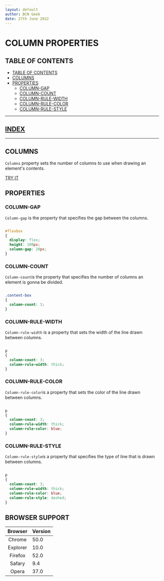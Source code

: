 ```yaml
---
layout: default
author: BCN Geek
date: 27th June 2022
---
```


# COLUMN PROPERTIES

## TABLE OF CONTENTS

- [TABLE OF CONTENTS](#table-of-contents)
- [COLUMNS](#columns)
- [PROPERTIES](#columns-properties)
  - [COLUMN-GAP](#column-gap)
  - [COLUMN-COUNT](#column-count)
  - [COLUMN-RULE-WIDTH](#column-rule-width)
  - [COLUMN-RULE-COLOR](#column-rule-color)
  - [COLUMN-RULE-STYLE](#column-rule-style)

---

## [INDEX](./index.md)

---

## COLUMNS

`Columns` property sets the number of columns to use when drawing an element's contents.

[TRY IT](https://www.w3schools.com/cssref/playdemo.asp?filename=playcss_columns)

## PROPERTIES

### COLUMN-GAP

`Column-gap` is the property that specifies the gap between the columns.

```CSS

#flexbox 
{
  display: flex;
  height: 100px;
  column-gap: 20px;
}

```

### COLUMN-COUNT

`Column-count`is the property that specifies the number of columns an element is gonna be divided.

```CSS

.content-box 
{
  column-count: 3;
}

```

### COLUMN-RULE-WIDTH

`Column-rule-width` is a property that sets the width of the line drawn between columns.

```CSS

p 
{
  column-count: 3;
  column-rule-width: thick;
}

```

### COLUMN-RULE-COLOR

`Column-rule-color`is a property that sets the color of the line drawn between columns.

```CSS

p 
{
  column-count: 3;
  column-rule-width: thick;
  column-rule-color: blue;
}

```

### COLUMN-RULE-STYLE

`Column-rule-style`is a property that specifies the type of line that is drawn between columns.

```CSS

p 
{
  column-count: 3;
  column-rule-width: thick;
  column-rule-color: blue;
  column-rule-style: dashed;
}

```

## BROWSER SUPPORT

| Browser | Version |
|:----:|:-------------|
| Chrome  | 50.0 |
| Explorer  | 10.0 |
| Firefox | 52.0 |
| Safary | 9.4 |
| Opera | 37.0 |

